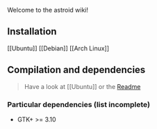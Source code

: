Welcome to the astroid wiki!

## Installation
[[Ubuntu]]
[[Debian]]
[[Arch Linux]]

## Compilation and dependencies
> Have a look at [[Ubuntu]] or the [Readme](https://github.com/gauteh/astroid/blob/master/README.md)

### Particular dependencies (list incomplete)
- GTK+ >= 3.10